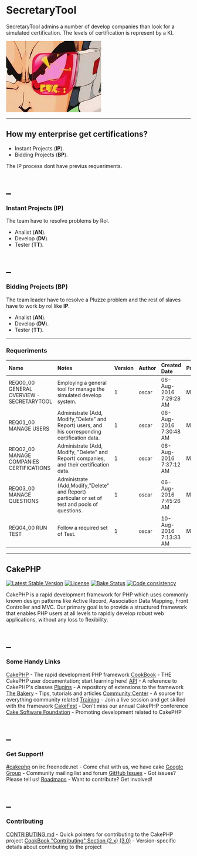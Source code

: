 # SecretaryTool

SecretaryTool admins a number of develop companies than look for a simulated certification. The levels of certification is represent by a KI.

![alt tag](https://github.com/oemunoz/secretarytool/raw/master/images/db_1.png)

----
## How my enterprise get certifications?

 - Instant Projects (**IP**).
 - Bidding Projects (**BP**).

The IP process dont have previus requeriments.

_
====
### Instant Projects (**IP**)

The team have to resolve problems by Rol.
 - Analist (**AN**).
 - Develop (**DV**).
 - Tester (**TT**).

_
====
### Bidding Projects (**BP**)

The team leader have to resolve a Pluzze problem and the rest of slaves have to work by rol like **IP**.
  - Analist (**AN**).
  - Develop (**DV**).
  - Tester (**TT**).

----
### Requeriments

|	Name	|	Notes	|	Version	|	Author	|	Created Date	|	Priority	|	Stereotype	|	Status	|
|	:-------------	|	:-------------	|	:-------------	|	:-------------	|	:-------------	|	:-------------	|	:-------------	|	:-------------	|
|	REQ00_00 GENERAL OVERVIEW - SECRETARYTOOL	|	Employing a general tool for manage the simulated develop system.	|	1	|	oscar	|	06-Aug-2016 7:29:28 AM	|	Medium	|	Functional	|	Proposed	|
|	REQ01_00 MANAGE USERS	|	Administrate (Add, Modify,"Delete" and Report) users, and his corresponding certification data. 	|	1	|	oscar	|	06-Aug-2016 7:30:48 AM	|	Medium	|	Functional	|	Proposed	|
|	REQ02_00 MANAGE COMPANIES CERTIFICATIONS	|	Administrate (Add, Modify, "Delete" and Report) companies, and their certification data.	|	1	|	oscar	|	06-Aug-2016 7:37:12 AM	|	Medium	|	Functional	|	Proposed	|
|	REQ03_00 MANAGE QUESTIONS	|	Administrate (Add,Modify,"Delete" and Report) particular or set of test and pools of questions. 	|	1	|	oscar	|	06-Aug-2016 7:45:26 AM	|	Medium	|	Functional	|	Proposed	|
|	REQ04_00 RUN TEST	|	Follow a required set of Test.	|	1	|	oscar	|	10-Aug-2016 7:13:33 AM	|	Medium	|	Functional	|	Proposed	|

----
## CakePHP

[![Latest Stable Version](https://poser.pugx.org/cakephp/cakephp/v/stable.svg)](https://packagist.org/packages/cakephp/cakephp)
[![License](https://poser.pugx.org/cakephp/cakephp/license.svg)](https://packagist.org/packages/cakephp/cakephp)
[![Bake Status](https://secure.travis-ci.org/cakephp/cakephp.png?branch=master)](http://travis-ci.org/cakephp/cakephp)
[![Code consistency](http://squizlabs.github.io/PHP_CodeSniffer/analysis/cakephp/cakephp/grade.svg)](http://squizlabs.github.io/PHP_CodeSniffer/analysis/cakephp/cakephp/)

CakePHP is a rapid development framework for PHP which uses commonly known design patterns like Active Record, Association Data Mapping, Front Controller and MVC.
Our primary goal is to provide a structured framework that enables PHP users at all levels to rapidly develop robust web applications, without any loss to flexibility.

_
====
### Some Handy Links

[CakePHP](http://www.cakephp.org) - The rapid development PHP framework
[CookBook](http://book.cakephp.org) - THE CakePHP user documentation; start learning here!
[API](http://api.cakephp.org) - A reference to CakePHP's classes
[Plugins](http://plugins.cakephp.org/) - A repository of extensions to the framework
[The Bakery](http://bakery.cakephp.org) - Tips, tutorials and articles
[Community Center](http://community.cakephp.org) - A source for everything community related
[Training](http://training.cakephp.org) - Join a live session and get skilled with the framework
[CakeFest](http://cakefest.org) - Don't miss our annual CakePHP conference
[Cake Software Foundation](http://cakefoundation.org) - Promoting development related to CakePHP

_
====
### Get Support!

[#cakephp](http://webchat.freenode.net/?channels=#cakephp) on irc.freenode.net - Come chat with us, we have cake
[Google Group](https://groups.google.com/group/cake-php) - Community mailing list and forum
[GitHub Issues](https://github.com/cakephp/cakephp/issues) - Got issues? Please tell us!
[Roadmaps](https://github.com/cakephp/cakephp/wiki#roadmaps) - Want to contribute? Get involved!

_
====
### Contributing

[CONTRIBUTING.md](CONTRIBUTING.md) - Quick pointers for contributing to the CakePHP project
[CookBook "Contributing" Section (2.x)](http://book.cakephp.org/2.0/en/contributing.html) [(3.0)](http://book.cakephp.org/3.0/en/contributing.html) - Version-specific details about contributing to the project
